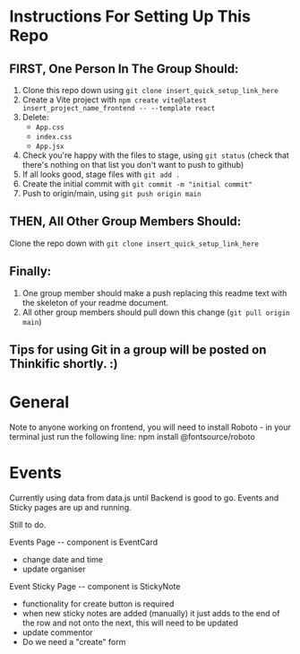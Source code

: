 # Instructions For Setting Up This Repo

## FIRST, One Person In The Group Should:
1. Clone this repo down using `git clone insert_quick_setup_link_here`
2. Create a Vite project with `npm create vite@latest insert_project_name_frontend -- --template react`
3. Delete:
   - `App.css`
   - `index.css`
   - `App.jsx`
4. Check you're happy with the files to stage, using `git status` (check that there's nothing on that list you don't want to push to github)
4. If all looks good, stage files with `git add .`
5. Create the initial commit with `git commit -m "initial commit"`
6. Push to origin/main, using `git push origin main`

## THEN, All Other Group Members Should:
Clone the repo down with `git clone insert_quick_setup_link_here`

## Finally:
1. One group member should make a push replacing this readme text with the skeleton of your readme document.
2. All other group members should pull down this change (`git pull origin main`)

## Tips for using Git in a group will be posted on Thinkific shortly. :) 


# General
Note to anyone working on frontend, you will need to install Roboto - in your terminal just run the following line: npm install @fontsource/roboto


# Events
Currently using data from data.js until Backend is good to go. Events and Sticky pages are up and running.

Still to do.

Events Page -- component is EventCard
- change date and time
- update organiser

Event Sticky Page -- component is StickyNote
- functionality for create button is required
- when new sticky notes are added (manually) it just adds to the end of the row and not onto the next, this will need to be updated
- update commentor
- Do we need a "create" form


